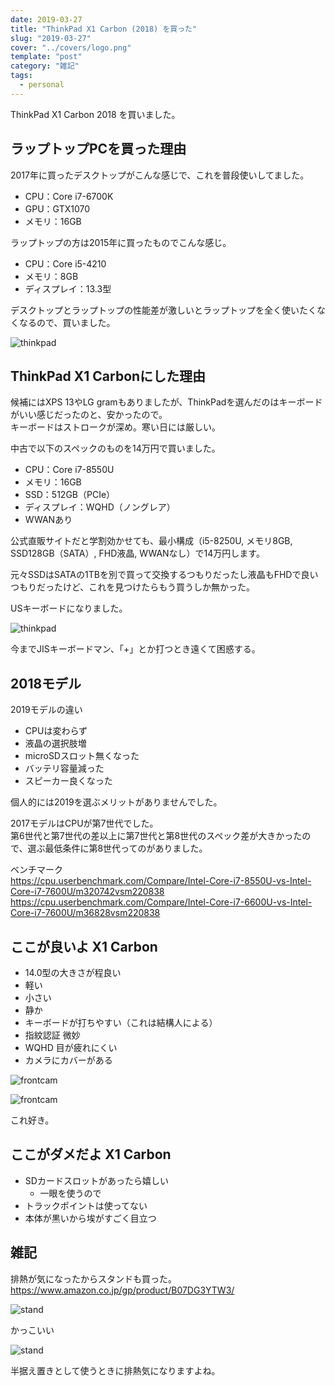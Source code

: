 ```yaml
---
date: 2019-03-27
title: "ThinkPad X1 Carbon (2018) を買った"
slug: "2019-03-27"
cover: "../covers/logo.png"
template: "post"
category: "雑記"
tags:
  - personal
---
```


ThinkPad X1 Carbon 2018 を買いました。

## ラップトップPCを買った理由

2017年に買ったデスクトップがこんな感じで、これを普段使いしてました。

* CPU：Core i7-6700K
* GPU：GTX1070
* メモリ：16GB

ラップトップの方は2015年に買ったものでこんな感じ。

* CPU：Core i5-4210
* メモリ：8GB
* ディスプレイ：13.3型

デスクトップとラップトップの性能差が激しいとラップトップを全く使いたくなくなるので、買いました。

![thinkpad](../images/2019-03-27/2019-03-27-DSC02910_edited.jpg)

## ThinkPad X1 Carbonにした理由

候補にはXPS 13やLG gramもありましたが、ThinkPadを選んだのはキーボードがいい感じだったのと、安かったので。  
キーボードはストロークが深め。寒い日には厳しい。

中古で以下のスペックのものを14万円で買いました。

* CPU：Core i7-8550U
* メモリ：16GB
* SSD：512GB（PCIe）
* ディスプレイ：WQHD（ノングレア）
* WWANあり

公式直販サイトだと学割効かせても、最小構成（i5-8250U, メモリ8GB, SSD128GB（SATA）, FHD液晶, WWANなし）で14万円します。

元々SSDはSATAの1TBを別で買って交換するつもりだったし液晶もFHDで良いつもりだったけど、これを見つけたらもう買うしか無かった。

USキーボードになりました。

![thinkpad](../images/2019-03-27/2019-03-27-DSC02913_edited.jpg)

今までJISキーボードマン、「+」とか打つとき遠くて困惑する。

## 2018モデル

2019モデルの違い

* CPUは変わらず
* 液晶の選択肢増
* microSDスロット無くなった
* バッテリ容量減った
* スピーカー良くなった

個人的には2019を選ぶメリットがありませんでした。

2017モデルはCPUが第7世代でした。  
第6世代と第7世代の差以上に第7世代と第8世代のスペック差が大きかったので、選ぶ最低条件に第8世代ってのがありました。  

ベンチマーク  
<https://cpu.userbenchmark.com/Compare/Intel-Core-i7-8550U-vs-Intel-Core-i7-7600U/m320742vsm220838>  
<https://cpu.userbenchmark.com/Compare/Intel-Core-i7-6600U-vs-Intel-Core-i7-7600U/m36828vsm220838>

## ここが良いよ X1 Carbon

* 14.0型の大きさが程良い
* 軽い
* 小さい
* 静か
* キーボードが打ちやすい（これは結構人による）
* 指紋認証 微妙
* WQHD 目が疲れにくい
* カメラにカバーがある

![frontcam](../images/2019-03-27/2019-03-27-DSC02914_edited.jpg)

![frontcam](../images/2019-03-27/2019-03-27-DSC02915_edited.jpg)

これ好き。

## ここがダメだよ X1 Carbon

* SDカードスロットがあったら嬉しい
  * 一眼を使うので
* トラックポイントは使ってない
* 本体が黒いから埃がすごく目立つ

## 雑記

排熱が気になったからスタンドも買った。  
<https://www.amazon.co.jp/gp/product/B07DG3YTW3/>

![stand](../images/2019-03-27/2019-03-27-DSC02919_edited.jpg)

かっこいい

![stand](../images/2019-03-27/2019-03-27-DSC02921_edited.jpg)

半据え置きとして使うときに排熱気になりますよね。